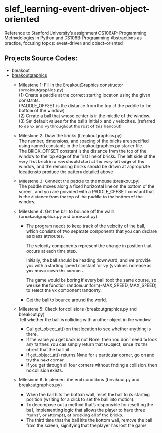 # slef_learning-event-driven-object-oriented
Reference to Stanford University’s assignment CS106AP: Programming Methodologies in Python and CS106B: Programming Abstractions as practice, focusing topics: event-driven and object-oriented
## Projects Source Codes:
* [breakout](https://github.com/An022/self_learning-event-driven-object-oriented/blob/main/breakout/breakout.py)
* [breakoutgraphics](https://github.com/An022/self_learning-event-driven-object-oriented/blob/main/breakout/breakoutgraphics.py)
  * Milestone 1: Fill in the BreakoutGraphics constructor (breakoutgraphics.py)\
  (1) Create a paddle at the correct starting location using the given constants.\
      (PADDLE_OFFSET is the distance from the top of the paddle to the bottom of the window)\
  (2) Create a ball that whose center is in the middle of the window.\
  (3) Set default values for the ball’s initial x and y velocities. (referred to as vx and vy throughout the rest of this handout)
  
  *  Milestone 2: Draw the bricks (breakoutgraphics.py)\
  The number, dimensions, and spacing of the bricks are specified using named constants in the breakoutgraphics.py starter file.\
  The BRICK_OFFSET constant is the distance from the top of the window to the top edge of the first line of bricks. 
  The left side of the very first brick in a row should start at the very left edge of the window, and the remaining bricks should be drawn at appropriate locationsto produce the pattern detailed above.
  
  *  Milestone 3: Connect the paddle to the mouse (breakout.py)\
  The paddle moves along a fixed horizontal line on the bottom of the screen, and you are provided with a PADDLE_OFFSET constant that is the distance from the top of the paddle to the bottom of the window.
  
  *  Milestone 4: Get the ball to bounce off the walls (breakoutgraphics.py and breakout.py)
     * The program needs to keep track of the velocity of the ball, which consists of two separate components that you can declare as class attributes. 
       
       The velocity components represent the change in position that occurs at each time step.
       
       Initially, the ball should be heading downward, and we provide you with a starting speed constant for vy (y values increase as you move down the screen). 
       
       The game would be boring if every ball took the same course, so we use the function random.uniform(-MAX_SPEED, MAX_SPEED) to select the vx component randomly. 
     * Get the ball to bounce around the world.
  
  *  Milestone 5: Check for collisions (breakoutgraphics.py and breakout.py)\
     Tell whether the ball is colliding with another object in the window.
     * Call get_object_at() on that location to see whether anything is there.
     * If the value you get back is not None, then you don’t need to look any farther. You can simply return that GObject, since it’s the object that the ball hit.
     * If get_object_at() returns None for a particular corner, go on and try the next corner.
     * If you get through all four corners without finding a collision, then no collision exists.
  
  * Milestone 6: Implement the end conditions (breakout.py and breakoutgraphics.py)
    * When the ball hits the bottom wall, reset the ball to its starting position (waiting for a click to set the ball into motion).
    * To decompose out a method that’s responsible for resetting the ball, implementing logic that allows the player to have three “turns”, or attempts, at breaking all of the bricks. 
    * The third time that the ball hits the bottom wall, remove the ball from the screen, signifying that the player has lost the game. 
